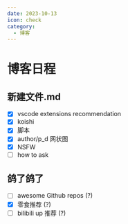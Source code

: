 ```yaml
---
date: 2023-10-13
icon: check
category:
  - 博客
---
```


# 博客日程

## 新建文件.md

- [x] vscode extensions recommendation
- [x] koishi
- [x] 脚本
- [x] author/p_d 网状图
- [x] NSFW
- [ ] how to ask

## 鸽了鸽了

- [ ] awesome Github repos (?)
- [x] 零食推荐 (?)
- [ ] bilibili up 推荐 (?)
